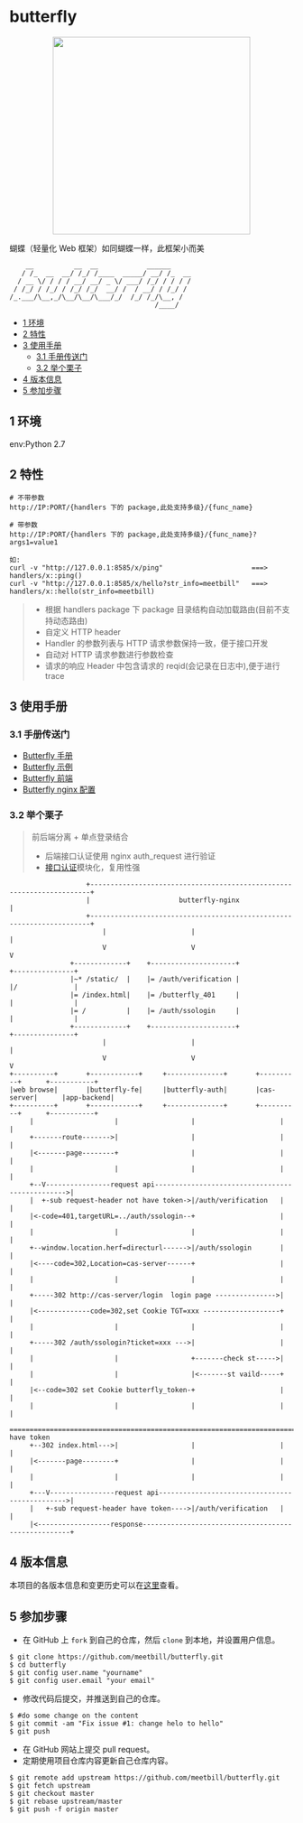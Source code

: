 # butterfly

<div align=center><img src="https://github.com/meetbill/butterfly/blob/master/images/butterfly.png" width="350"/></div>

蝴蝶（轻量化 Web 框架）如同蝴蝶一样，此框架小而美

```
    __          __  __            ______
   / /_  __  __/ /_/ /____  _____/ __/ /_  __
  / __ \/ / / / __/ __/ _ \/ ___/ /_/ / / / /
 / /_/ / /_/ / /_/ /_/  __/ /  / __/ / /_/ /
/_.___/\__,_/\__/\__/\___/_/  /_/ /_/\__, /
                                    /____/
```
<!-- vim-markdown-toc GFM -->

* [1 环境](#1-环境)
* [2 特性](#2-特性)
* [3 使用手册](#3-使用手册)
    * [3.1 手册传送门](#31-手册传送门)
    * [3.2 举个栗子](#32-举个栗子)
* [4 版本信息](#4-版本信息)
* [5 参加步骤](#5-参加步骤)

<!-- vim-markdown-toc -->

## 1 环境

env:Python 2.7

## 2 特性

```
# 不带参数
http://IP:PORT/{handlers 下的 package,此处支持多级}/{func_name}

# 带参数
http://IP:PORT/{handlers 下的 package,此处支持多级}/{func_name}?args1=value1

如:
curl -v "http://127.0.0.1:8585/x/ping"                      ===> handlers/x::ping()
curl -v "http://127.0.0.1:8585/x/hello?str_info=meetbill"   ===> handlers/x::hello(str_info=meetbill)
```

> * 根据 handlers package 下 package 目录结构自动加载路由(目前不支持动态路由)
> * 自定义 HTTP header
> * Handler 的参数列表与 HTTP 请求参数保持一致，便于接口开发
> * 自动对 HTTP 请求参数进行参数检查
> * 请求的响应 Header 中包含请求的 reqid(会记录在日志中),便于进行 trace

## 3 使用手册

### 3.1 手册传送门

* [Butterfly 手册](https://github.com/meetbill/butterfly/wiki)
* [Butterfly 示例](https://github.com/meetbill/butterfly-examples)
* [Butterfly 前端](https://github.com/meetbill/butterfly-fe)
* [Butterfly nginx 配置](https://github.com/meetbill/butterfly-nginx)

### 3.2 举个栗子

> 前后端分离 + 单点登录结合
>  * 后端接口认证使用 nginx auth_request 进行验证
>  * [接口认证](https://github.com/meetbill/butterfly/wiki/butterfly_cas)模块化，复用性强

```
                   +----------------------------------------------------------------------+
                   |                      butterfly-nginx                                 |
                   +----------------------------------------------------------------------+
                       |                     |                                       |
                       V                     V                                       V
               +-------------+    +---------------------+                    +---------------+
               |~* /static/  |    |= /auth/verification |                    |/              |
               |= /index.html|    |= /butterfly_401     |                    |               |
               |= /          |    |= /auth/ssologin     |                    |               |
               +-------------+    +---------------------+                    +---------------+
                       |                     |                                       |
                       V                     V                                       V
+----------+       +------------+     +--------------+       +----------+      +-----------+
|web browse|       |butterfly-fe|     |butterfly-auth|       |cas-server|      |app-backend|
+----------+       +------------+     +--------------+       +----------+      +-----------+
     |                    |                  |                     |                 |
     +-------route------->|                  |                     |                 |
     |<-------page--------+                  |                     |                 |
     |                    |                  |                     |                 |
     +--V----------------request api------------------------------------------------>|
     |  +-sub request-header not have token->|/auth/verification   |                 |
     |<-code=401,targetURL=../auth/ssologin--+                     |                 |
     |                    |                  |                     |                 |
     +--window.location.herf=directurl------>|/auth/ssologin       |                 |
     |<----code=302,Location=cas-server------+                     |                 |
     |                    |                  |                     |                 |
     +-----302 http://cas-server/login  login page --------------->|                 |
     |<-------------code=302,set Cookie TGT=xxx -------------------+                 |
     |                    |                  |                     |                 |
     +-----302 /auth/ssologin?ticket=xxx --->|                     |                 |
     |                    |                  +-------check st----->|                 |
     |                    |                  |<-------st vaild-----+                 |
     |<--code=302 set Cookie butterfly_token-+                     |                 |
     |                    |                  |                     |                 |
     ================================================================================= have token
     +--302 index.html--->|                  |                     |                 |
     |<-------page--------+                  |                     |                 |
     |                    |                  |                     |                 |
     +---V----------------request api----------------------------------------------->|
     |   +-sub request-header have token---->|/auth/verification   |                 |
     |<------------------response----------------------------------------------------+
```

## 4 版本信息

本项目的各版本信息和变更历史可以在[这里][changelog]查看。

## 5 参加步骤

* 在 GitHub 上 `fork` 到自己的仓库，然后 `clone` 到本地，并设置用户信息。
```
$ git clone https://github.com/meetbill/butterfly.git
$ cd butterfly
$ git config user.name "yourname"
$ git config user.email "your email"
```
* 修改代码后提交，并推送到自己的仓库。
```
$ #do some change on the content
$ git commit -am "Fix issue #1: change helo to hello"
$ git push
```
* 在 GitHub 网站上提交 pull request。
* 定期使用项目仓库内容更新自己仓库内容。
```
$ git remote add upstream https://github.com/meetbill/butterfly.git
$ git fetch upstream
$ git checkout master
$ git rebase upstream/master
$ git push -f origin master
```

[changelog]: CHANGELOG.md
